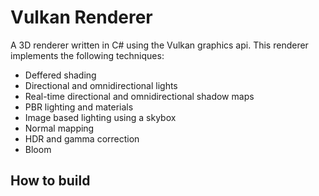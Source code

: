 # Vulkan Renderer

A 3D renderer written in C# using the Vulkan graphics api. This renderer implements the following techniques:
- Deffered shading
- Directional and omnidirectional lights
- Real-time directional and omnidirectional shadow maps
- PBR lighting and materials
- Image based lighting using a skybox
- Normal mapping
- HDR and gamma correction
- Bloom

## How to build

